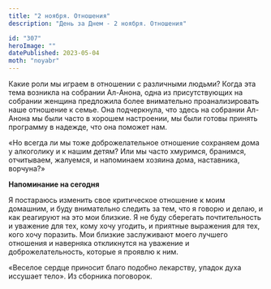 ```yaml
---
title: "2 ноября. Отношения"
description: "День за Днем - 2 ноября. Отношения"

id: "307"
heroImage: ""
datePublished: 2023-05-04
moth: "noyabr"
---
```


Какие роли мы играем в отношении с различными людьми? Когда эта тема возникла
на собрании Ал-Анона, одна из присутствующих на собрании женщина предложила
более внимательно проанализировать наше отношение к семье. Она подчеркнула,
что здесь на собрании Ал-Анона мы были часто в хорошем настроении, мы были
готовы принять программу в надежде, что она поможет нам.

«Но всегда ли мы тоже доброжелательное отношение сохраняем дома у алкоголику и
к нашим детям? Или мы часто хмуримся, бранимся, отчитываем, жалуемся, и
напоминаем хозяина дома, наставника, ворчуна?»

**Напоминание на сегодня**

Я постараюсь изменить свое критическое отношение к моим домашним, и буду
внимательно следить за тем, что я говорю и делаю, и как реагируют на это мои
близкие. Я не буду сберегать почтительность и уважение для тех, кому хочу
угодить, и приятные выражения для тех, кого хочу поразить. Мои близкие
заслуживают моего лучшего отношения и наверняка откликнутся на уважение и
доброжелательность, которые я проявлю к ним.

«Веселое сердце приносит благо подобно лекарству, упадок духа иссушает тело».
Из сборника поговорок.
